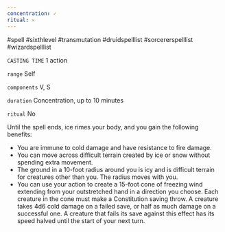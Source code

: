 ```yaml
---
concentration: ✓
ritual: 𐄂
---
```

#spell #sixthlevel #transmutation #druidspelllist #sorcererspelllist #wizardspelllist

`CASTING TIME`
1 action

`range`
Self

`components`
V, S

`duration`
Concentration, up to 10 minutes

`ritual`
No

Until the spell ends, ice rimes your body, and you gain the following benefits:

- You are immune to cold damage and have resistance to fire damage.
- You can move across difficult terrain created by ice or snow without spending extra movement.
- The ground in a 10-foot radius around you is icy and is difficult terrain for creatures other than you. The radius moves with you.
- You can use your action to create a 15-foot cone of freezing wind extending from your outstretched hand in a direction you choose. Each creature in the cone must make a Constitution saving throw. A creature takes 4d6 cold damage on a failed save, or half as much damage on a successful one. A creature that fails its save against this effect has its speed halved until the start of your next turn.